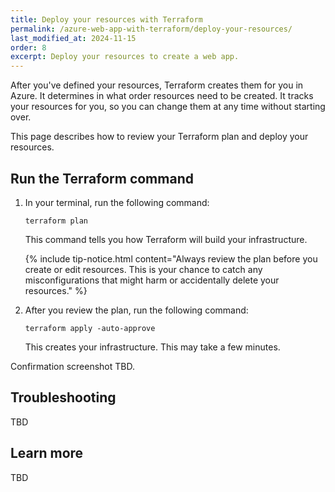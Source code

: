 ```yaml
---
title: Deploy your resources with Terraform
permalink: /azure-web-app-with-terraform/deploy-your-resources/
last_modified_at: 2024-11-15
order: 8
excerpt: Deploy your resources to create a web app.
---
```


After you've defined your resources, Terraform creates them for you in Azure. It determines in what order resources need to be created. It tracks your resources for you, so you can change them at any time without starting over.

This page describes how to review your Terraform plan and deploy your resources.

## Run the Terraform command

1. In your terminal, run the following command:

    ```console
    terraform plan
    ```

    This command tells you how Terraform will build your infrastructure.

    {% include tip-notice.html content="Always review the plan before you create or edit resources. This is your chance to catch any misconfigurations that might harm or accidentally delete your resources." %}

1. After you review the plan, run the following command:

    ```console
    terraform apply -auto-approve
    ```

    This creates your infrastructure. This may take a few minutes.

Confirmation screenshot TBD.

## Troubleshooting

TBD

## Learn more

TBD

